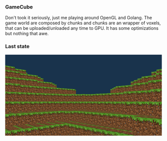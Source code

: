 ### GameCube
Don't took it seriously, just me playing around OpenGL and Golang.
The game world are composed by chunks and chunks are an wrapper of voxels, that can be uploaded/unloaded
any time to GPU. It has some optimizations but nothing that awe.

### Last state
![land scape of a voxel world in a blue skye](res/screen_shoot.png)

